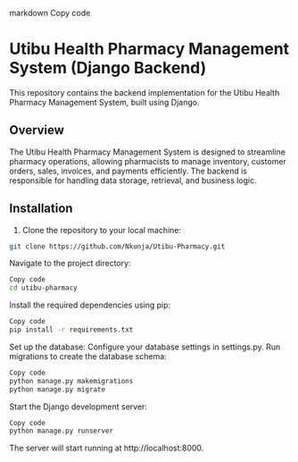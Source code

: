 markdown
Copy code
# Utibu Health Pharmacy Management System (Django Backend)

This repository contains the backend implementation for the Utibu Health Pharmacy Management System, built using Django.

## Overview

The Utibu Health Pharmacy Management System is designed to streamline pharmacy operations, allowing pharmacists to manage inventory, customer orders, sales, invoices, and payments efficiently. The backend is responsible for handling data storage, retrieval, and business logic.

## Installation

1. Clone the repository to your local machine:
```bash
git clone https://github.com/Nkunja/Utibu-Pharmacy.git
```
Navigate to the project directory:
```bash
Copy code
cd utibu-pharmacy
```
Install the required dependencies using pip:
```bash
Copy code
pip install -r requirements.txt
```
Set up the database:
Configure your database settings in settings.py.
Run migrations to create the database schema:
```bash
Copy code
python manage.py makemigrations
python manage.py migrate
```

Start the Django development server:
```bash
Copy code
python manage.py runserver
```
The server will start running at http://localhost:8000.








